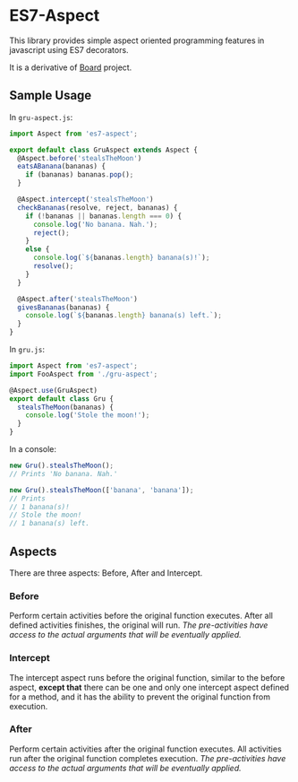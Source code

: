 # ES7-Aspect

This library provides simple aspect oriented programming features in javascript using ES7 decorators.

It is a derivative of [Board](http://devpost.com/software/billboard-czkuq8) project.


## Sample Usage

In `gru-aspect.js`:
```javascript
import Aspect from 'es7-aspect';

export default class GruAspect extends Aspect {
  @Aspect.before('stealsTheMoon')
  eatsABanana(bananas) {
    if (bananas) bananas.pop();
  }

  @Aspect.intercept('stealsTheMoon')
  checkBananas(resolve, reject, bananas) {
    if (!bananas || bananas.length === 0) {
      console.log('No banana. Nah.');
      reject();
    }
    else {
      console.log(`${bananas.length} banana(s)!`);
      resolve();
    }
  }

  @Aspect.after('stealsTheMoon')
  givesBananas(bananas) {
    console.log(`${bananas.length} banana(s) left.`);
  }
}
```

In `gru.js`:
```javascript
import Aspect from 'es7-aspect';
import FooAspect from './gru-aspect';

@Aspect.use(GruAspect)
export default class Gru {
  stealsTheMoon(bananas) {
    console.log('Stole the moon!');
  }
}
```

In a console:
```javascript
new Gru().stealsTheMoon();
// Prints 'No banana. Nah.'

new Gru().stealsTheMoon(['banana', 'banana']);
// Prints
// 1 banana(s)!
// Stole the moon!
// 1 banana(s) left.
```


## Aspects
There are three aspects: Before, After and Intercept.

### Before
Perform certain activities before the original function executes. After all defined activities finishes, the original will run. _The pre-activities have access to the actual arguments that will be eventually applied._

### Intercept
The intercept aspect runs before the original function, similar to the before aspect, __except that__ there can be one and only one intercept aspect defined for a method, and it has the ability to prevent the original function from execution.

### After
Perform certain activities after the original function executes. All activities run after the original function completes execution. _The pre-activities have access to the actual arguments that will be eventually applied._
